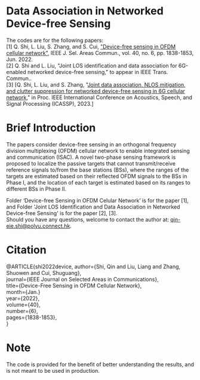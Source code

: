 # Data Association in Networked Device-free Sensing
The codes are for the following papers:\
[1] Q. Shi, L. Liu, S. Zhang, and S. Cui, ["Device-free sensing in OFDM cellular network"](https://ieeexplore-ieee-org.ezproxy.lb.polyu.edu.hk/stamp/stamp.jsp?tp=&arnumber=9724258), IEEE J. Sel. Areas Commun., vol. 40, no. 6, pp. 1838-1853, Jun. 2022.\
[2] Q. Shi and L. Liu, "Joint LOS identification and data association for 6G-enabled networked device-free sensing," to appear in IEEE Trans. Commun..\
[3] [Q. Shi, L. Liu, and S. Zhang, "[Joint data association, NLOS mitigation, and clutter suppression for networked device-free sensing in 6G cellular network](https://arxiv.org/abs/2302.08080)," in Proc. IEEE International Conference on Acoustics, Speech, and Signal Processing (ICASSP), 2023.]
# Brief Introduction
The papers consider device-free sensing in an orthogonal frequency division multiplexing (OFDM) cellular network to enable integrated sensing and communication (ISAC). A novel two-phase sensing framework is proposed to localize the passive targets that cannot transmit/receive reference signals to/from the base stations (BSs), where the ranges of the targets are estimated based on their reflected OFDM signals to the BSs in Phase I, and the location of each target is estimated based on its ranges to different BSs in Phase II. 

Folder ‘Device-free Sensing in OFDM Celular Network’ is for the paper [1], and Folder 'Joint LOS Identification and Data Association in Networked Device-free Sensing' is for the paper [2], [3].\
Should you have any questions, welcome to contact the author at: qin-eie.shi@polyu.connect.hk.

# Citation 
@ARTICLE{shi2022device,
  author={Shi, Qin and Liu, Liang and Zhang, Shuowen and Cui, Shuguang},\
  journal={IEEE Journal on Selected Areas in Communications}, \
  title={Device-Free Sensing in OFDM Cellular Network}, \
  month={Jan.}\
  year={2022},\
  volume={40},\
  number={6},\
  pages={1838-1853},\
  }
# Note
The code is provided for the benefit of better understanding the results, and is not meant to be used in production.
